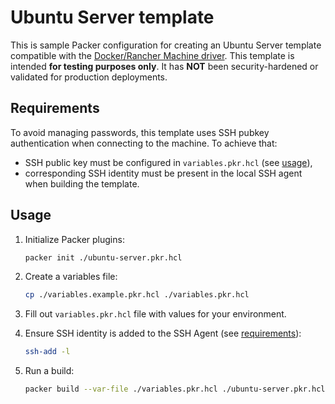 # Ubuntu Server template

This is sample Packer configuration for creating an Ubuntu Server template compatible with the [Docker/Rancher Machine driver](../../../README.md). This template is intended **for testing purposes only**. It has **NOT** been security-hardened or validated for production deployments.

## Requirements

To avoid managing passwords, this template uses SSH pubkey authentication when connecting to the machine. To achieve that:

* SSH public key must be configured in `variables.pkr.hcl` (see [usage](#usage)),
* corresponding SSH identity must be present in the local SSH agent when building the template.

## Usage

1. Initialize Packer plugins:

    ```sh
    packer init ./ubuntu-server.pkr.hcl
    ```

1. Create a variables file:

    ```sh
    cp ./variables.example.pkr.hcl ./variables.pkr.hcl
    ```

1. Fill out `variables.pkr.hcl` file with values for your environment.

1. Ensure SSH identity is added to the SSH Agent (see [requirements](#requirements)):

    ```sh
    ssh-add -l
    ```

1. Run a build:

    ```sh
    packer build --var-file ./variables.pkr.hcl ./ubuntu-server.pkr.hcl
    ```
